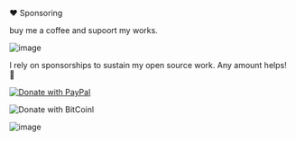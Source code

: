 ❤️ Sponsoring

buy me a coffee and supoort my works.

![image](https://github.com/coffeehacker1337/coffeehacker1337/assets/147696229/6cee6fc8-eb32-4df9-b1d7-64747e7c2102)

I rely on sponsorships to sustain my open source work. Any amount helps! 💚

[
![Donate with PayPal](https://raw.githubusercontent.com/stefan-niedermann/paypal-donate-button/master/paypal-donate-button.png)
](https://www.paypal.com/cgi-bin/webscr?cmd=_s-xclick&hosted_button_id=QT54MSJR6QU8Y)

![Donate with BitCoinl](https://github.com/Ximi1970/Donate/blob/master/bitcoin-donate-black.png)

![image](https://github.com/coffeehacker1337/coffeehacker1337/assets/147696229/fcb73422-4377-4aaa-bbfc-fb1883672ad4)



